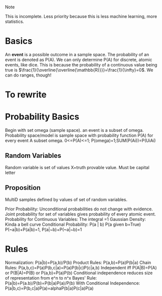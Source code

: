 >[!NOTE]
> This is incomplete. Less priority because this is less machine learning, more statistics.  

# Basics
An **event** is a possible outcome in a sample space. The probability of an event is denoted as P(A). We can only determine P(A) for discrete, atomic events, like dice. This is because the probability of a continuous value being true is $\frac{1}{\overline{\overline{\mathbb{R}}}}=\frac{1}{\infty}=0$. We can do ranges, though!


# To rewrite
# Probability Basics
Begin with set omega (sample space). an event is a subset of omega. Probability space/model is sample space with probability function P(A) for every event A subset omega. 
0<=P(A)<=1; P(omega)=1;SUM(P(Ai))=P(UiAi)
## Random Variables
Random variable is set of values X=truth provable value. Must be capital letter
## Proposition
MultiD samples defined by values of set of random variables. 

Prior Probability: Unconditional probabilities do not change with evidence. Joint probability for set of variables gives probability of every atomic event. 
Probability for Continuous Variables: The integral =1
Gaussian Density: Kinda a bell curve
Conditional Probability: P(a | b) P(a given b=True)
P(~a|b)+P(a|b)=1, P(a|~b)+P(~a|~b)=1
# Rules
Normalization: P(a|b)=P(a,b)/P(b)
Product Rules: P(a,b)=P(a)P(b|a)
Chain Rules: P(a,b,c)=P(a)P(b,c|a)=P(a)P(b|c)P(c|a,b)
Independent iff P(A|B)=P(A) or P(B|A)=P(B) or P(a,b)=P(a)P(b)
Conditional independence reduces size of representation from e^n to n^x
Bayes' Rule: P(a|b)=P(a.b)/P(b)=P(b|a)P(a)/P(b)
With Conditional Independence: P(a|b,c)=P(b,c|a)P(a)=alphaP(b|a)P(c|a)P(a)
